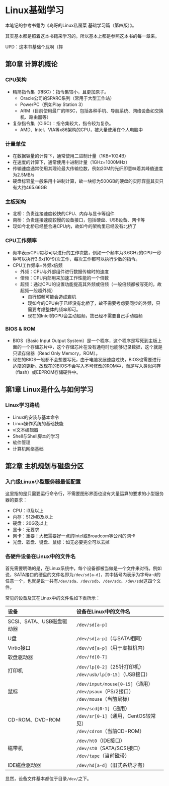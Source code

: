 # Linux基础学习

本笔记的参考书籍为《鸟哥的Linux私房菜 基础学习篇（第四版）》。

其实基本都是照着这本书籍来学习的。所以基本上都是参照这本书的每一章来。

UPD：这本书基础个屁啊（摔

## 第0章 计算机概论

### CPU架构

+ 精简指令集（RISC）：指令集较小，且更加原子。
  + Oracle公司的SPARC系列（常用于大型工作站）
  + PowerPC（例如Play Station 3）
  + ARM（目前使用最广的RISC，包括各种手机、导航系统、网络设备如交换机、路由器等）
+ 复杂指令集（CISC）：指令集较大，指令较为复杂。
  + AMD、Intel、VIA等x86架构的CPU，被大量使用在个人电脑中

### 计量单位

+ 在数据容量的计算下，通常使用二进制计量（1KB=1024B）
+ 在速度的计算下，通常使用十进制计量（1GHz=1000MHz）
+ 传输速度通常使用其理论最大传输位数，例如20M的光纤即意味着其峰值速度为2.5MB/s
+ 硬盘标容量一般采用十进制计算，故一块标为500GB的硬盘的实际容量其实只有大约465.66GB

### 主板架构

+ 北桥：负责连接速度较快的CPU、内存与显卡等组件
+ 南桥：负责连接速度较慢的设备接口，包括硬盘、USB设备、网卡等
+ 现如今北桥已经整合进CPU内，故如今的架构里已经没有北桥了

### CPU工作频率

+ 频率表示CPU每秒可以进行的工作次数，例如一个频率为3.6GHz的CPU一秒钟可以执行3.6x(10^9)次工作，每次工作都可以执行少数的指令。
+ CPU工作频率=外频x倍频
  + 外频：CPU与外部组件进行数据传输时的速度
  + 倍频：CPU内部用来加速工作性能的一个倍数
  + 超频：通过CPU的设置功能提高其外频或倍频（一般倍频都被写死的，故超频一般超外频）
    + 自行超频可能会造成宕机
    + 现如今的CPU由于已经没有北桥了，故不需要考虑要同步的外频，只需要考虑整体的频率即可。
    + 现在的Intel的CPU会主动超频，故已经不需要自己手动超频

### BIOS & ROM

+ BIOS（Basic Input Output System）是一个程序，这个程序是写死到主板上面的一个存储芯片中，这个存储芯片在没有通电时也能够记录数据，这个就是只读存储器（Read Only Memory，ROM）。
+ 现在的BIOS一般都不会想要写死，由于电脑发展速度过快，BIOS也需要进行适度的更新。故现在的BIOS不会写入不可修改的ROM中，而是写入类似闪存（flash）或EEPROM存储硬件中。

## 第1章 Linux是什么与如何学习

### Linux学习路线

+ Linux的安装与基本命令
+ Linux操作系统的基础技能
+ vi文本编辑器
+ Shell与Shell脚本的学习
+ 软件管理
+ 计算机网络基础

## 第2章 主机规划与磁盘分区

### 入门级Linux小型服务器最低配置

这里指的是只需要运行命令行，不需要图形界面也没有大量运算的要求的小型服务器的要求：

+ CPU：i3及以上
+ 内存：512MB及以上
+ 硬盘：20G及以上
+ 显卡：无要求
+ 网卡：重要！大概需要好一点的Intel或Broadcom等公司的网卡
+ 光盘、软盘、键盘、鼠标：如无必要完全可以去掉

### 各硬件设备在Linux中的文件名

首先需要明确的是，在Linux系统中，每个设备都被当做是一个文件来对待。例如说，SATA接口的硬盘的文件名即为`/dev/sd[a-d]`，其中括号内表示为字母a-d的任意一个，也就是说一共有`/dev/sda`、`/dev/sdb`、`/dev/sdc`、`/dev/sdd`这四个文件。

常见的设备及其在Linux中的文件名如下表所示：

| 设备                      | 设备在Linux中的文件名                                        |
| :------------------------ | :----------------------------------------------------------- |
| SCSI、SATA、USB磁盘驱动器 | `/dev/sd[a-p]`                                               |
| U盘                       | `/dev/sd[a-p]`（与SATA相同）                                 |
| Virtio接口                | `/dev/vd[a-p]`（用于虚拟机内）                               |
| 软盘驱动器                | `/dev/fd[0-7]`                                               |
| 打印机                    | `/dev/lp[0-2]`（25针打印机）<br>`/dev/usb/lp[0-15]`（USB接口） |
| 鼠标                      | `/dev/input/mouse[0-15]`（通用）<br>`/dev/psaux`（PS/2接口）<br>`/dev/mouse`（当前鼠标） |
| CD-ROM、DVD-ROM           | `/dev/scd[0-1]`（通用）<br>`/dev/sr[0-1]`（通用，CentOS较常见）<br>`/dev/cdrom`（当前CD-ROM） |
| 磁带机                    | `/dev/ht0`（IDE接口）<br>`/dev/st0`（SATA/SCSI接口）<br>`/dev/tape`（当前磁带） |
| IDE磁盘驱动器             | `/dev/hd[a-d]`（旧式系统才有）                               |

显然，设备文件基本都位于目录`/dev/`之下。

